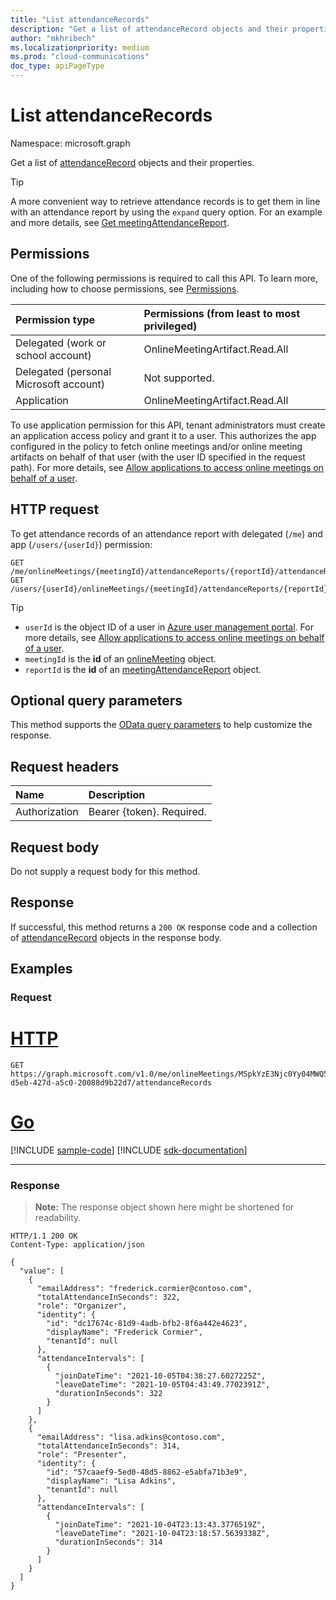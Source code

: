 ```yaml
---
title: "List attendanceRecords"
description: "Get a list of attendanceRecord objects and their properties."
author: "mkhribech"
ms.localizationpriority: medium
ms.prod: "cloud-communications"
doc_type: apiPageType
---
```


# List attendanceRecords
Namespace: microsoft.graph

Get a list of [attendanceRecord](../resources/attendancerecord.md) objects and their properties.

> [!TIP]
> A more convenient way to retrieve attendance records is to get them in line with an attendance report by using the `expand` query option. For an example and more details, see [Get meetingAttendanceReport](meetingattendancereport-get.md).

## Permissions

One of the following permissions is required to call this API. To learn more, including how to choose permissions, see [Permissions](/graph/permissions-reference).

| Permission type | Permissions (from least to most privileged) |
|:----------------|:--------------------------------------------|
| Delegated (work or school account) | OnlineMeetingArtifact.Read.All |
| Delegated (personal Microsoft account) | Not supported. |
| Application | OnlineMeetingArtifact.Read.All |

To use application permission for this API, tenant administrators must create an application access policy and grant it to a user. This authorizes the app configured in the policy to fetch online meetings and/or online meeting artifacts on behalf of that user (with the user ID specified in the request path). For more details, see [Allow applications to access online meetings on behalf of a user](/graph/cloud-communication-online-meeting-application-access-policy).

## HTTP request

To get attendance records of an attendance report with delegated (`/me`) and app (`/users/{userId}`) permission:
<!-- {"blockType": "ignored"}-->
``` http
GET /me/onlineMeetings/{meetingId}/attendanceReports/{reportId}/attendanceRecords
GET /users/{userId}/onlineMeetings/{meetingId}/attendanceReports/{reportId}/attendanceRecords
```

> [!TIP]
>
>- `userId` is the object ID of a user in [Azure user management portal](https://portal.azure.com/#blade/Microsoft_AAD_IAM/UsersManagementMenuBlade). For more details, see [Allow applications to access online meetings on behalf of a user](/graph/cloud-communication-online-meeting-application-access-policy).
>- `meetingId` is the **id** of an [onlineMeeting](../resources/onlinemeeting.md) object.
>- `reportId` is the **id** of an [meetingAttendanceReport](../resources/meetingAttendanceReport.md) object.

## Optional query parameters

This method supports the [OData query parameters](/graph/query-parameters) to help customize the response.

## Request headers

| Name            | Description               |
| :-------------- | :------------------------ |
| Authorization   | Bearer {token}. Required. |

## Request body

Do not supply a request body for this method.

## Response

If successful, this method returns a `200 OK` response code and a collection of [attendanceRecord](../resources/attendancerecord.md) objects in the response body.

## Examples

### Request


# [HTTP](#tab/http)
<!-- {
  "blockType": "request",
  "name": "list_attendancerecord"
}
-->

``` http
GET https://graph.microsoft.com/v1.0/me/onlineMeetings/MSpkYzE3Njc0Yy04MWQ5LTRhZGItYmZ/attendanceReports/c9b6db1c-d5eb-427d-a5c0-20088d9b22d7/attendanceRecords
```

# [Go](#tab/go)
[!INCLUDE [sample-code](../includes/snippets/go/list-attendancerecord-go-snippets.md)]
[!INCLUDE [sdk-documentation](../includes/snippets/snippets-sdk-documentation-link.md)]

---


### Response

>**Note:** The response object shown here might be shortened for readability.
<!-- {
  "blockType": "response",
  "truncated": true,
  "@odata.type": "microsoft.graph.attendanceRecord",
  "isCollection": true
}
-->

``` http
HTTP/1.1 200 OK
Content-Type: application/json

{
  "value": [
    {
      "emailAddress": "frederick.cormier@contoso.com",
      "totalAttendanceInSeconds": 322,
      "role": "Organizer",
      "identity": {
        "id": "dc17674c-81d9-4adb-bfb2-8f6a442e4623",
        "displayName": "Frederick Cormier",
        "tenantId": null
      },
      "attendanceIntervals": [
        {
          "joinDateTime": "2021-10-05T04:38:27.6027225Z",
          "leaveDateTime": "2021-10-05T04:43:49.7702391Z",
          "durationInSeconds": 322
        }
      ]
    },
    {
      "emailAddress": "lisa.adkins@contoso.com",
      "totalAttendanceInSeconds": 314,
      "role": "Presenter",
      "identity": {
        "id": "57caaef9-5ed0-48d5-8862-e5abfa71b3e9",
        "displayName": "Lisa Adkins",
        "tenantId": null
      },
      "attendanceIntervals": [
        {
          "joinDateTime": "2021-10-04T23:13:43.3776519Z",
          "leaveDateTime": "2021-10-04T23:18:57.5639338Z",
          "durationInSeconds": 314
        }
      ]
    }
  ]
}
```
